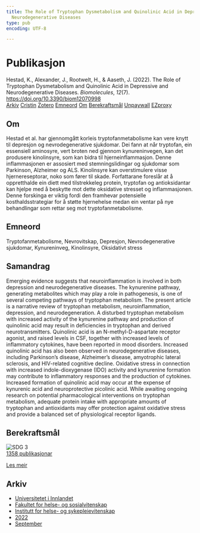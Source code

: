 ```yaml
---
title: The Role of Tryptophan Dysmetabolism and Quinolinic Acid in Depressive and
  Neurodegenerative Diseases
type: pub
encoding: UTF-8

---
```

<h1>Publikasjon</h1>
<article id="csl-bib-container-8FQZVQE4" class="csl-bib-container">
  <div class="csl-bib-body"> <div class="csl-entry">Hestad, K., Alexander, J., Rootwelt, H., &#38; Aaseth, J. (2022). The Role of Tryptophan Dysmetabolism and Quinolinic Acid in Depressive and Neurodegenerative Diseases. <i>Biomolecules</i>, <i>12</i>(7). <a href="https://doi.org/10.3390/biom12070998">https://doi.org/10.3390/biom12070998</a></div> </div>
  <div class="csl-bib-buttons">
    <a href="#taxonomy-article-8FQZVQE4" alt="archive" class="csl-bib-button">Arkiv</a>
    <a href="https://app.cristin.no/results/show.jsf?id=2050250" alt="Cristin" class="csl-bib-button">Cristin</a>
    <a href="http://zotero.org/groups/5881554/items/8FQZVQE4" alt="Zotero" class="csl-bib-button">Zotero</a>
    <a href="#keywords-article-8FQZVQE4" alt="keywords" class="csl-bib-button">Emneord</a>
    <a href="#about-article-8FQZVQE4" alt="about_pub" class="csl-bib-button">Om</a>
    <a href="#sdg-article-8FQZVQE4" alt="sdg" class="csl-bib-button">Berekraftsmål</a>
    <a href="https://www.mdpi.com/2218-273X/12/7/998/pdf?version=1658739095" alt="Unpaywall" class="csl-bib-button">Unpaywall</a>
    <a href="https://www.mdpi.com/2218-273X/12/7/998/pdf?version=1658739095" alt="EZproxy" class="csl-bib-button">EZproxy</a>
  </div>
  <div id="csl-bib-meta-container-8FQZVQE4"></div>
</article>
<div id="csl-bib-meta-8FQZVQE4" class="csl-bib-meta">
  <article id="about-article-8FQZVQE4" class="about_pub-article">
    <h1>Om</h1>
    Hestad et al. har gjennomgått korleis tryptofanmetabolisme kan vere knytt til depresjon og nevrodegenerative sjukdomar. Dei fann at når tryptofan, ein essensiell aminosyre, vert broten ned gjennom kynureninvegen, kan det produsere kinolinsyre, som kan bidra til hjerneinflammasjon. Denne inflammasjonen er assosiert med stemningslidingar og sjukdomar som Parkinson, Alzheimer og ALS. Kinolinsyre kan overstimulere visse hjernereseptorar, noko som fører til skade. Forfattarane foreslår at å oppretthalde ein diett med tilstrekkeleg protein, tryptofan og antioksidantar kan hjelpe med å beskytte mot dette oksidative stresset og inflammasjonen. Denne forskinga er viktig fordi den framhevar potensielle kosthaldsstrategiar for å støtte hjernehelse medan ein ventar på nye behandlingar som rettar seg mot tryptofanmetabolisme.
  </article>
  <article id="keywords-article-8FQZVQE4" class="keywords-article">
    <h1>Emneord</h1>
    Tryptofanmetabolisme, Nevrovitskap, Depresjon, Nevrodegenerative sjukdomar, Kynureninveg, Kinolinsyre, Oksidativt stress
  </article>
  <article id="abstract-article-8FQZVQE4" class="abstract-article">
    <h1>Samandrag</h1>
    Emerging evidence suggests that neuroinflammation is involved in both depression and neurodegenerative diseases. The kynurenine pathway, generating metabolites which may play a role in pathogenesis, is one of several competing pathways of tryptophan metabolism. The present article is a narrative review of tryptophan metabolism, neuroinflammation, depression, and neurodegeneration. A disturbed tryptophan metabolism with increased activity of the kynurenine pathway and production of quinolinic acid may result in deficiencies in tryptophan and derived neurotransmitters. Quinolinic acid is an N-methyl-D-aspartate receptor agonist, and raised levels in CSF, together with increased levels of inflammatory cytokines, have been reported in mood disorders. Increased quinolinic acid has also been observed in neurodegenerative diseases, including Parkinson’s disease, Alzheimer’s disease, amyotrophic lateral sclerosis, and HIV-related cognitive decline. Oxidative stress in connection with increased indole-dioxygenase (IDO) activity and kynurenine formation may contribute to inflammatory responses and the production of cytokines. Increased formation of quinolinic acid may occur at the expense of kynurenic acid and neuroprotective picolinic acid. While awaiting ongoing research on potential pharmacological interventions on tryptophan metabolism, adequate protein intake with appropriate amounts of tryptophan and antioxidants may offer protection against oxidative stress and provide a balanced set of physiological receptor ligands.
  </article>
  <article id="sdg-article-8FQZVQE4" class="sdg-article">
    <h1>Berekraftsmål</h1>
    <div class="sdg-container"><div id="sdg3" class="sdg">
        <img src="{{< params subfolder >}}images/sdg/sdg03_nn.png" class="image" alt="SDG 3">
        <div class="sdg-overlay">
          <a href="{{< params subfolder >}}nn/archive/?sdg=3#archive" class="sdg-publication-count"><span>1358</span> publikasjonar</a>
          <p><a href="https://fn.no/om-fn/fns-baerekraftsmaal/god-helse-og-livskvalitet?lang=nno-NO" class="sdg-read-more">Les meir</a></p>
        </div>
      </div></div>
  </article>
  <article id="taxonomy-article-8FQZVQE4" class="taxonomy-article">
    <h1>Arkiv</h1>
    <ul>
      <li><a href="{{< params subfolder >}}nn/archive/?key=3DCRN523">Universitetet i Innlandet</a></li>
      <li><a href="{{< params subfolder >}}nn/archive/?key=IDKFS3MX">Fakultet for helse- og sosialvitenskap</a></li>
      <li><a href="{{< params subfolder >}}nn/archive/?key=GTV4ECMZ">Institutt for helse- og sykepleievitenskap</a></li>
      <li><a href="{{< params subfolder >}}nn/archive/?key=558P36BB">2022</a></li>
      <li><a href="{{< params subfolder >}}nn/archive/?key=KKN33L7H">September</a></li>
    </ul>
  </article>
</div>
